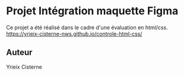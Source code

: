 **<h1>Projet Intégration maquette Figma</h1>**
Ce projet a été réalisé dans le cadre d'une évaluation en html/css.
https://yrieix-cisterne-nws.github.io/controle-html-css/
**<h2>Auteur</h2>**
Yrieix Cisterne
